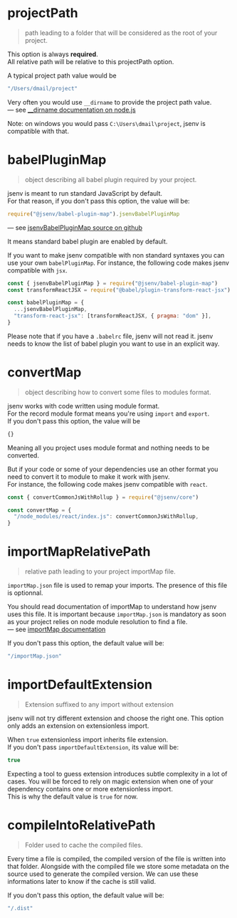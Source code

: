 # projectPath

> path leading to a folder that will be considered as the root of your project.

This option is always **required**.<br />
All relative path will be relative to this projectPath option.

A typical project path value would be

```js
"/Users/dmail/project"
```

Very often you would use `__dirname` to provide the project path value.<br />
— see [\_\_dirname documentation on node.js](https://nodejs.org/docs/latest/api/modules.html#modules_dirname)

Note: on windows you would pass `C:\Users\dmail\project`, jsenv is compatible with that.<br/>

# babelPluginMap

> object describing all babel plugin required by your project.

jsenv is meant to run standard JavaScript by default.<br />
For that reason, if you don't pass this option, the value will be:

```js
require("@jsenv/babel-plugin-map").jsenvBabelPluginMap
```

— see [jsenvBabelPluginMap source on github](https://github.com/jsenv/jsenv-babel-plugin-map/blob/master/index.js#L31)

It means standard babel plugin are enabled by default.<br />

If you want to make jsenv compatible with non standard syntaxes you can use your own `babelPluginMap`. For instance, the following code makes jsenv compatible with `jsx`.

```js
const { jsenvBabelPluginMap } = require("@jsenv/babel-plugin-map")
const transformReactJSX = require("@babel/plugin-transform-react-jsx")

const babelPluginMap = {
  ...jsenvBabelPluginMap,
  "transform-react-jsx": [transformReactJSX, { pragma: "dom" }],
}
```

Please note that if you have a `.babelrc` file, jsenv will not read it. jsenv needs to know the list of babel plugin you want to use in an explicit way.

# convertMap

> object describing how to convert some files to modules format.

jsenv works with code written using module format.<br />
For the record module format means you're using `import` and `export`.<br />
If you don't pass this option, the value will be

<!-- prettier-ignore -->
```js
{}
```

Meaning all you project uses module format and nothing needs to be converted.<br />

But if your code or some of your dependencies use an other format you need to convert it to module to make it work with jsenv.<br />
For instance, the following code makes jsenv compatible with `react`.

```js
const { convertCommonJsWithRollup } = require("@jsenv/core")

const convertMap = {
  "/node_modules/react/index.js": convertCommonJsWithRollup,
}
```

# importMapRelativePath

> relative path leading to your project importMap file.

`importMap.json` file is used to remap your imports. The presence of this file is optionnal.<br />

You should read documentation of importMap to understand how jsenv uses this file. It is important because `importMap.json` is mandatory as soon as your project relies on node module resolution to find a file.<br />
— see [importMap documentation](../import-map/import-map.md)

If you don't pass this option, the default value will be:

```js
"/importMap.json"
```

# importDefaultExtension

> Extension suffixed to any import without extension

jsenv will not try different extension and choose the right one. This option only adds an extension on extensionless import.<br />

When `true` extensionless import inherits file extension.<br />
If you don't pass `importDefaultExtension`, its value will be:

```js
true
```

Expecting a tool to guess extension introduces subtle complexity in a lot of cases. You will be forced to rely on magic extension when one of your dependency contains one or more extensionless import.<br />
This is why the default value is `true` for now.

# compileIntoRelativePath

> Folder used to cache the compiled files.

Every time a file is compiled, the compiled version of the file is written into that folder. Alongside with the compiled file we store some metadata on the source used to generate the compiled version. We can use these informations later to know if the cache is still valid.

If you don't pass this option, the default value will be:

```js
"/.dist"
```

